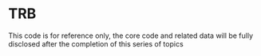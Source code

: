 # TRB

This code is for reference only, the core code and related data will be fully disclosed after the completion of this series of topics